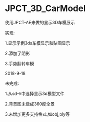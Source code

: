 # JPCT_3D_CarModel
<p>使用JPCT-AE来做的显示3D车模展示
<p>实现:
<p>1.显示示例3ds车模显示和贴图显示
<p>2.添加了阴影
<p>3.手势翻转车模

<p>2018-9-18
<p>未完成:
<p>1.从sd卡中选择显示3d模型文件
<p>2.背景图未做成360度全景
<p>3.未增加更多支持格式,如obj,ply等
